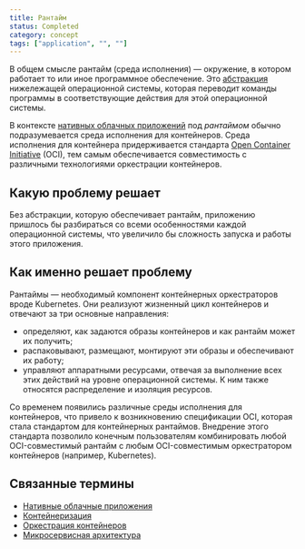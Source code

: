 ```yaml
---
title: Рантайм
status: Completed
category: concept
tags: ["application", "", ""]
---
```


В общем смысле рантайм (среда исполнения) — окружение, в котором работает то или иное программное обеспечение.
Это [абстракция](/ru/abstraction/) нижележащей операционной системы, которая переводит команды программы в соответствующие действия для этой операционной системы. 

В контексте [нативных облачных приложений](/ru/cloud-native-apps/) под _рантаймом_ обычно подразумевается среда исполнения для контейнеров. 
Среда исполнения для контейнера придерживается стандарта [Open Container Initiative](https://opencontainers.org/) (OCI), тем самым обеспечивается совместимость с различными технологиями оркестрации контейнеров. 

## Какую проблему решает

Без абстракции, которую обеспечивает рантайм, приложению пришлось бы разбираться со всеми особенностями каждой операционной системы, что увеличило бы сложность запуска и работы этого приложения. 

## Как именно решает проблему

Рантаймы — необходимый компонент контейнерных оркестраторов вроде Kubernetes. 
Они реализуют жизненный цикл контейнеров и отвечают за три основные направления:
- определяют, как задаются образы контейнеров и как рантайм может их получить; 
- распаковывают, размещают, монтируют эти образы и обеспечивают их работу;
- управляют аппаратными ресурсами, отвечая за выполнение всех этих действий на уровне операционной системы. К ним также относятся распределение и изоляция ресурсов.

Со временем появились различные среды исполнения для контейнеров, что привело к возникновению спецификации OCI, 
которая стала стандартом для контейнерных рантаймов.
Внедрение этого стандарта позволило конечным пользователям комбинировать любой OCI-совместимый рантайм с любым OCI-совместимым оркестратором контейнеров (например, Kubernetes).

## Связанные термины

- [Нативные облачные приложения](https://glossary.cncf.io/ru/cloud-native-apps/)
- [Контейнеризация](https://glossary.cncf.io/ru/containerization/)
- [Оркестрация контейнеров](https://glossary.cncf.io/ru/container-orchestration/)
- [Микросервисная архитектура](https://glossary.cncf.io/ru/microservices-architecture/)
